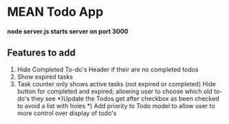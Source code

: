# MEAN Todo App
#### node server.js starts server on port 3000
## Features to add
1) Hide Completed To-do's Header if their are no completed todos
2) Show expired tasks  
3) Task counter only shows active tasks (not expired or completed)
Hide button for completed and expired; allowing user to choose which old to-do's they see
*)Update the Todos.get after checkbox as been checked to avoid a list with holes
*) Add priority to Todo model to allow user to more control over display of todo's
